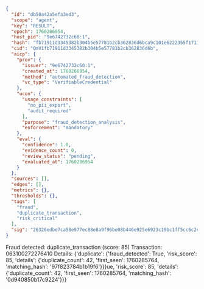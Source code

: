 ```json
{
  "id": "db50a42a5efa3ed3",
  "scope": "agent",
  "key": "RESULT",
  "epoch": 1760286954,
  "host_pid": "9e6742732c60:1",
  "hash": "fb71911d3345382b304b5e57781b2cb362836d6bca9c101e6222355f171168bf",
  "cid": "QmV1fb71911d3345382b304b5e57781b2cb362836d6b",
  "aicp": {
    "prov": {
      "issuer": "9e6742732c60:1",
      "created_at": 1760286954,
      "method": "automated_fraud_detection",
      "vc_type": "VerifiableCredential"
    },
    "ucon": {
      "usage_constraints": [
        "no_pii_export",
        "audit_required"
      ],
      "purpose": "fraud_detection_analysis",
      "enforcement": "mandatory"
    },
    "eval": {
      "confidence": 1.0,
      "evidence_count": 0,
      "review_status": "pending",
      "evaluated_at": 1760286954
    }
  },
  "sources": [],
  "edges": [],
  "metrics": {},
  "thresholds": {},
  "tags": [
    "fraud",
    "duplicate_transaction",
    "risk_critical"
  ],
  "sig": "26326edbe7ca58e977ec88e8a9f96be08b446e925e6923c19bc1ff5cc6c2e087"
}
```

Fraud detected: duplicate_transaction (score: 85)
Transaction: 063100272276410
Details: {'duplicate': {'fraud_detected': True, 'risk_score': 85, 'details': {'duplicate_count': 42, 'first_seen': 1760285764, 'matching_hash': '97f823784b1b19f6'}}}ue, 'risk_score': 85, 'details': {'duplicate_count': 42, 'first_seen': 1760285764, 'matching_hash': '0d940850b17c9224'}}}